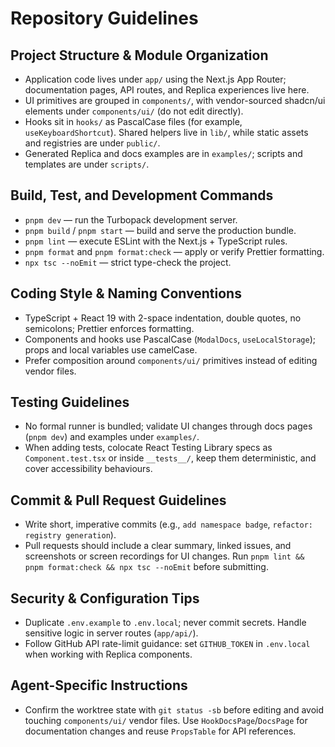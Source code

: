# Repository Guidelines

## Project Structure & Module Organization
- Application code lives under `app/` using the Next.js App Router; documentation pages, API routes, and Replica experiences live here.
- UI primitives are grouped in `components/`, with vendor-sourced shadcn/ui elements under `components/ui/` (do not edit directly).
- Hooks sit in `hooks/` as PascalCase files (for example, `useKeyboardShortcut`). Shared helpers live in `lib/`, while static assets and registries are under `public/`.
- Generated Replica and docs examples are in `examples/`; scripts and templates are under `scripts/`.

## Build, Test, and Development Commands
- `pnpm dev` — run the Turbopack development server.
- `pnpm build` / `pnpm start` — build and serve the production bundle.
- `pnpm lint` — execute ESLint with the Next.js + TypeScript rules.
- `pnpm format` and `pnpm format:check` — apply or verify Prettier formatting.
- `npx tsc --noEmit` — strict type-check the project.

## Coding Style & Naming Conventions
- TypeScript + React 19 with 2-space indentation, double quotes, no semicolons; Prettier enforces formatting.
- Components and hooks use PascalCase (`ModalDocs`, `useLocalStorage`); props and local variables use camelCase.
- Prefer composition around `components/ui/` primitives instead of editing vendor files.

## Testing Guidelines
- No formal runner is bundled; validate UI changes through docs pages (`pnpm dev`) and examples under `examples/`.
- When adding tests, colocate React Testing Library specs as `Component.test.tsx` or inside `__tests__/`, keep them deterministic, and cover accessibility behaviours.

## Commit & Pull Request Guidelines
- Write short, imperative commits (e.g., `add namespace badge`, `refactor: registry generation`).
- Pull requests should include a clear summary, linked issues, and screenshots or screen recordings for UI changes. Run `pnpm lint && pnpm format:check && npx tsc --noEmit` before submitting.

## Security & Configuration Tips
- Duplicate `.env.example` to `.env.local`; never commit secrets. Handle sensitive logic in server routes (`app/api/`).
- Follow GitHub API rate-limit guidance: set `GITHUB_TOKEN` in `.env.local` when working with Replica components.

## Agent-Specific Instructions
- Confirm the worktree state with `git status -sb` before editing and avoid touching `components/ui/` vendor files. Use `HookDocsPage`/`DocsPage` for documentation changes and reuse `PropsTable` for API references.
